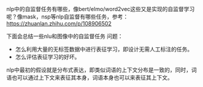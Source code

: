 nlp中的自监督任务有哪些，像bert/elmo/word2vec这些又是实现的自监督学习呢？像mask，nsp等nlp自监督有哪些任务，参考：https://zhuanlan.zhihu.com/p/108906502

下面会总结一些nlu和图像中的自监督任务
问题：
- 怎么利用大量的无标签数据中进行表征学习，即设计无需人工标注的任务。
- 怎么评估表征学习的好坏。

nlp中最初的假设就是分布式表达，即类似词语的上下文分布是一致的，同时，词语也可以通过上下文来表征其本身，词语本身也可以来表征其上下文。


